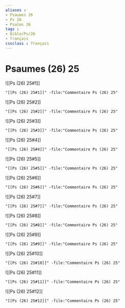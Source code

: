 ```yaml
---
aliases : 
- Psaumes 26
- Ps 26
- Psalms 26
tags : 
- Bible/Ps/26
- français
cssclass : français
---
```


# Psaumes (26) 25

![[Ps (26) 25#1]]

```query
"[[Ps (26) 25#1]]" -file:"Commentaire Ps (26) 25"
```

![[Ps (26) 25#2]]

```query
"[[Ps (26) 25#2]]" -file:"Commentaire Ps (26) 25"
```

![[Ps (26) 25#3]]

```query
"[[Ps (26) 25#3]]" -file:"Commentaire Ps (26) 25"
```

![[Ps (26) 25#4]]

```query
"[[Ps (26) 25#4]]" -file:"Commentaire Ps (26) 25"
```

![[Ps (26) 25#5]]

```query
"[[Ps (26) 25#5]]" -file:"Commentaire Ps (26) 25"
```

![[Ps (26) 25#6]]

```query
"[[Ps (26) 25#6]]" -file:"Commentaire Ps (26) 25"
```

![[Ps (26) 25#7]]

```query
"[[Ps (26) 25#7]]" -file:"Commentaire Ps (26) 25"
```

![[Ps (26) 25#8]]

```query
"[[Ps (26) 25#8]]" -file:"Commentaire Ps (26) 25"
```

![[Ps (26) 25#9]]

```query
"[[Ps (26) 25#9]]" -file:"Commentaire Ps (26) 25"
```

![[Ps (26) 25#10]]

```query
"[[Ps (26) 25#10]]" -file:"Commentaire Ps (26) 25"
```

![[Ps (26) 25#11]]

```query
"[[Ps (26) 25#11]]" -file:"Commentaire Ps (26) 25"
```

![[Ps (26) 25#12]]

```query
"[[Ps (26) 25#12]]" -file:"Commentaire Ps (26) 25"
```

